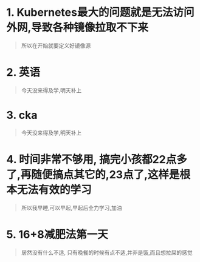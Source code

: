 # 1. Kubernetes最大的问题就是无法访问外网,导致各种镜像拉取不下来
> 所以在开始就要定义好镜像源
# 2. 英语
> 今天没来得及学,明天补上
# 3. cka
> 今天没来得及学,明天补上
# 4. 时间非常不够用, 搞完小孩都22点多了,再随便搞点其它的,23点了,这样是根本无法有效的学习
> 所以我早睡,可以早起,早起后全力学习,加油
# 5. 16+8减肥法第一天
> 居然没有什么不适, 只有晚餐的时候有点不适,并非是饿,而且想拉屎的感觉
